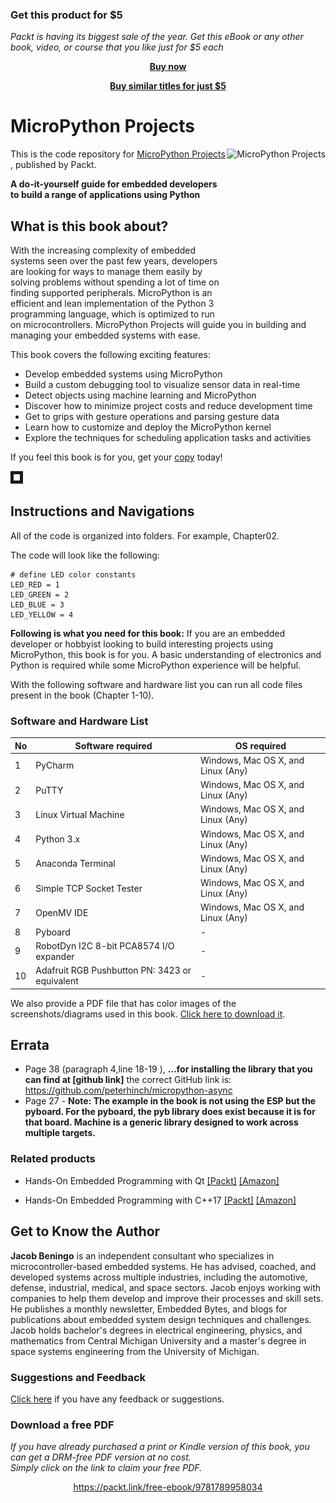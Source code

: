 
### Get this product for $5

<i>Packt is having its biggest sale of the year. Get this eBook or any other book, video, or course that you like just for $5 each</i>


<b><p align='center'>[Buy now](https://packt.link/9781789958034)</p></b>


<b><p align='center'>[Buy similar titles for just $5](https://subscription.packtpub.com/search)</p></b>


# MicroPython Projects 

<a href="https://www.packtpub.com/iot-hardware/micropython-projects?utm_source=github&utm_medium=repository&utm_campaign=9781789958034"><img src="https://www.packtpub.com/media/catalog/product/cache/e4d64343b1bc593f1c5348fe05efa4a6/9/7/9781789958034-original.jpeg" alt="MicroPython Projects " height="256px" align="right"></a>

This is the code repository for [MicroPython Projects ](https://www.packtpub.com/iot-hardware/micropython-projects?utm_source=github&utm_medium=repository&utm_campaign=9781789958034), published by Packt.

**A do-it-yourself guide for embedded developers to build a range of applications using Python**

## What is this book about?
With the increasing complexity of embedded systems seen over the past few years, developers are looking for ways to manage them easily by solving problems without spending a lot of time on finding supported peripherals. MicroPython is an efficient and lean implementation of the Python 3 programming language, which is optimized to run on microcontrollers. MicroPython Projects will guide you in building and managing your embedded systems with ease.


This book covers the following exciting features:
* Develop embedded systems using MicroPython 
* Build a custom debugging tool to visualize sensor data in real-time 
* Detect objects using machine learning and MicroPython 
* Discover how to minimize project costs and reduce development time 
* Get to grips with gesture operations and parsing gesture data 
* Learn how to customize and deploy the MicroPython kernel 
* Explore the techniques for scheduling application tasks and activities

If you feel this book is for you, get your [copy](https://www.amazon.com/dp/1789958032) today!

<a href="https://www.packtpub.com/?utm_source=github&utm_medium=banner&utm_campaign=GitHubBanner"><img src="https://raw.githubusercontent.com/PacktPublishing/GitHub/master/GitHub.png" 
alt="https://www.packtpub.com/" border="5" /></a>

## Instructions and Navigations
All of the code is organized into folders. For example, Chapter02.

The code will look like the following:
```
# define LED color constants
LED_RED = 1
LED_GREEN = 2
LED_BLUE = 3
LED_YELLOW = 4
```

**Following is what you need for this book:**
If you are an embedded developer or hobbyist looking to build interesting projects using MicroPython, this book is for you. A basic understanding of electronics and Python is required while some MicroPython experience will be helpful.

With the following software and hardware list you can run all code files present in the book (Chapter 1-10).
### Software and Hardware List
| No | Software required | OS required |
| -------- | ------------------------------------ | ----------------------------------- |
| 1 | PyCharm | Windows, Mac OS X, and Linux (Any) |
| 2 | PuTTY | Windows, Mac OS X, and Linux (Any) |
| 3 | Linux Virtual Machine | Windows, Mac OS X, and Linux (Any) |
| 4 | Python 3.x | Windows, Mac OS X, and Linux (Any) |
| 5 | Anaconda Terminal | Windows, Mac OS X, and Linux (Any) |
| 6 | Simple TCP Socket Tester | Windows, Mac OS X, and Linux (Any) |
| 7 | OpenMV IDE | Windows, Mac OS X, and Linux (Any) |
| 8 | Pyboard | - |
| 9 | RobotDyn I2C 8-bit PCA8574 I/O expander | - |
| 10 | Adafruit RGB Pushbutton PN: 3423 or equivalent | - |

We also provide a PDF file that has color images of the screenshots/diagrams used in this book. [Click here to download it](https://static.packt-cdn.com/downloads/9781789958034_ColorImages.pdf).

## Errata
* Page 38 (paragraph 4,line 18-19 ), **...for installing the library that you can find at [github link]** the correct GitHub link is: https://github.com/peterhinch/micropython-async
* Page 27 - **Note: The example in the book is not using the ESP but the pyboard. For the pyboard, the pyb library does exist because it is for that board. Machine is a generic library designed to work across multiple targets.**

### Related products
* Hands-On Embedded Programming with Qt  [[Packt]](https://www.packtpub.com/in/application-development/hands-embedded-programming-qt?utm_source=github&utm_medium=repository&utm_campaign=9781789952063) [[Amazon]](https://www.amazon.com/dp/B07PB962Q1)

* Hands-On Embedded Programming with C++17  [[Packt]](https://www.packtpub.com/in/application-development/hands-embedded-programming-c17?utm_source=github&utm_medium=repository&utm_campaign=9781788629300) [[Amazon]](https://www.amazon.com/dp/1788629302)

## Get to Know the Author
**Jacob Beningo**
is an independent consultant who specializes in microcontroller-based embedded systems. He has advised, coached, and developed systems across multiple industries, including the automotive, defense, industrial, medical, and space sectors. Jacob enjoys working with companies to help them develop and improve their processes and skill sets. He publishes a monthly newsletter, Embedded Bytes, and blogs for publications about embedded system design techniques and challenges. Jacob holds bachelor's degrees in electrical engineering, physics, and mathematics from Central Michigan University and a master's degree in space systems engineering from the University of Michigan.

### Suggestions and Feedback
[Click here](https://docs.google.com/forms/d/e/1FAIpQLSdy7dATC6QmEL81FIUuymZ0Wy9vH1jHkvpY57OiMeKGqib_Ow/viewform) if you have any feedback or suggestions.


### Download a free PDF

 <i>If you have already purchased a print or Kindle version of this book, you can get a DRM-free PDF version at no cost.<br>Simply click on the link to claim your free PDF.</i>
<p align="center"> <a href="https://packt.link/free-ebook/9781789958034">https://packt.link/free-ebook/9781789958034 </a> </p>